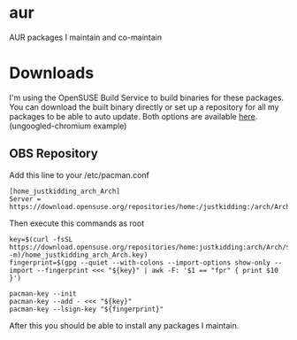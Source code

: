 # aur
AUR packages I maintain and co-maintain

# Downloads

I'm using the OpenSUSE Build Service to build binaries for these packages. You can download the built
binary directly or set up a repository for all my packages to be able to auto update. Both
options are available [here](https://software.opensuse.org//download.html?project=home%3Ajustkidding%3Aarch&package=ungoogled-chromium). (ungoogled-chromium example)

## OBS Repository

Add this line to your /etc/pacman.conf

```
[home_justkidding_arch_Arch]
Server = https://download.opensuse.org/repositories/home:/justkidding:/arch/Arch/$arch
```

Then execute this commands as root

```
key=$(curl -fsSL https://download.opensuse.org/repositories/home:justkidding:arch/Arch/$(uname -m)/home_justkidding_arch_Arch.key)
fingerprint=$(gpg --quiet --with-colons --import-options show-only --import --fingerprint <<< "${key}" | awk -F: '$1 == "fpr" { print $10 }')

pacman-key --init
pacman-key --add - <<< "${key}"
pacman-key --lsign-key "${fingerprint}"
```

After this you should be able to install any packages I maintain.
